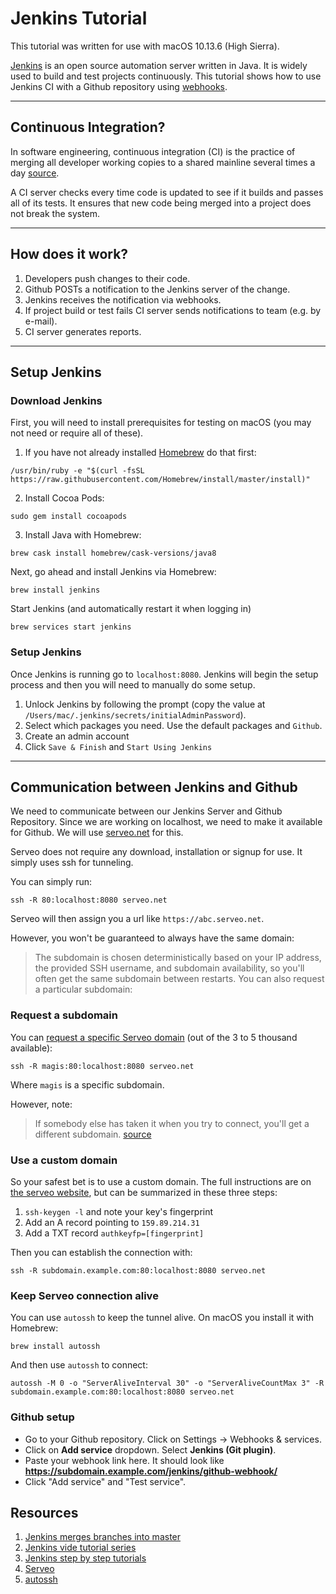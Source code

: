 # Jenkins Tutorial

This tutorial was written for use with macOS 10.13.6 (High Sierra).

[Jenkins](https://en.wikipedia.org/wiki/Jenkins_(software)) is an open source automation server written in Java. It is widely used to build and test projects continuously. This tutorial shows how to use Jenkins CI with a Github repository using [webhooks](https://en.wikipedia.org/wiki/Webhook).

---

## Continuous Integration?

In software engineering, continuous integration (CI) is the practice of merging all developer working copies to a shared mainline several times a day [source](https://en.wikipedia.org/wiki/Continuous_integration).

A CI server checks every time code is updated to see if it builds and passes all of its tests. It ensures that new code being merged into a project does not break the system.

---

## How does it work?

1. Developers push changes to their code.
2. Github POSTs a notification to the Jenkins server of the change.
3. Jenkins receives the notification via webhooks.  
4. If project build or test fails CI server sends notifications to team (e.g. by e-mail).
5. CI server generates reports.

---

## Setup Jenkins

### Download Jenkins

First, you will need to install prerequisites for testing on macOS (you may not need or require all of these).

1) If you have not already installed [Homebrew](https://brew.sh) do that first:

```
/usr/bin/ruby -e "$(curl -fsSL https://raw.githubusercontent.com/Homebrew/install/master/install)"
```
2) Install Cocoa Pods:

```
sudo gem install cocoapods
```

3) Install Java with Homebrew:

```
brew cask install homebrew/cask-versions/java8
```

Next, go ahead and install Jenkins via Homebrew:

```
brew install jenkins
```

Start Jenkins (and automatically restart it when logging in)

```
brew services start jenkins
```

### Setup Jenkins

Once Jenkins is running go to ```localhost:8080```. Jenkins will begin the setup process and then you will need to manually do some setup.

1) Unlock Jenkins by following the prompt (copy the value at `/Users/mac/.jenkins/secrets/initialAdminPassword`).
2) Select which packages you need. Use the default packages and `Github`.
3) Create an admin account
4) Click `Save & Finish` and `Start Using Jenkins`

---

## Communication between Jenkins and Github

We need to communicate between our Jenkins Server and Github Repository. Since we are working on localhost, we need to make it available for Github. We will use [serveo.net](serveo.net) for this.

Serveo does not require any download, installation or signup for use. It simply uses ssh for tunneling.

You can simply run:
```
ssh -R 80:localhost:8080 serveo.net
```

Serveo will then assign you a url like `https://abc.serveo.net`.

However, you won't be guaranteed to always have the same domain:

> The subdomain is chosen deterministically based on your IP address, the provided SSH username, and subdomain availability, so you'll often get the same subdomain between restarts. You can also request a particular subdomain:

### Request a subdomain

You can [request a specific Serveo domain](https://security.stackexchange.com/a/184951) (out of the 3 to 5 thousand available):

```
ssh -R magis:80:localhost:8080 serveo.net
```

Where `magis` is a specific subdomain.

However, note:

> If somebody else has taken it when you try to connect, you'll get a different subdomain. [source](https://security.stackexchange.com/questions/184829/any-alternative-to-ngrok-for-constant-connection#comment362569_184951)

### Use a custom domain

So your safest bet is to use a custom domain. The full instructions are on [the serveo website](http://serveo.net), but can be summarized in these three steps:

1) `ssh-keygen -l` and note your key's fingerprint
2) Add an A record pointing to `159.89.214.31`
3) Add a TXT record `authkeyfp=[fingerprint]`

Then you can establish the connection with:

```
ssh -R subdomain.example.com:80:localhost:8080 serveo.net
```

### Keep Serveo connection alive

You can use `autossh` to keep the tunnel alive. On macOS you install it with Homebrew:

```
brew install autossh
```

And then use `autossh` to connect:

```
autossh -M 0 -o "ServerAliveInterval 30" -o "ServerAliveCountMax 3" -R subdomain.example.com:80:localhost:8080 serveo.net
```

### Github setup

- Go to your Github repository. Click on Settings -> Webhooks & services.
- Click on **Add service** dropdown. Select **Jenkins (Git plugin)**.
- Paste your webhook link here. It should look like **https://subdomain.example.com/jenkins/github-webhook/**
- Click "Add service" and "Test service".

## Resources

1. [Jenkins merges branches into master](https://www.cloudbees.com/blog/dont-phunk-my-stable-branch-jenkins-pre-tested-commits-stop-breaking-stable-branches )
2. [Jenkins vide tutorial series](https://www.youtube.com/watch?v=1JSOGJQAhtE)
3. [Jenkins step by step tutorials](http://www.tutorialspoint.com/jenkins/index.htm)
4. [Serveo](http://serveo.net)
5. [autossh](https://www.everythingcli.org/ssh-tunnelling-for-fun-and-profit-autossh/)
